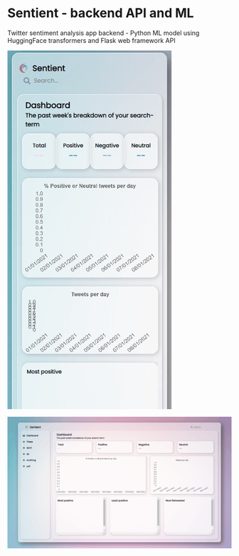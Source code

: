 # Sentient - backend API and ML
Twitter sentiment analysis app backend - Python ML model using HuggingFace transformers and Flask web framework API

![GitHub Logo](/github_images/mobile.gif)

![GitHub Logo](/github_images/1080p.gif)